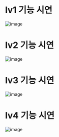 # lv1 기능 시연
![image](https://github.com/Moveuk/TIL/assets/84966961/8fd2956c-60b8-4a72-93d0-5e637e180dd5)

# lv2 기능 시연
![image](https://github.com/Moveuk/TIL/assets/84966961/375752cd-44c9-4760-b1c9-c05ca2f42b99)

# lv3 기능 시연
![image](https://github.com/Moveuk/TIL/assets/84966961/8788daaa-98b7-4cee-a75c-6e652350f087)

# lv4 기능 시연
![image](https://github.com/Moveuk/TIL/assets/84966961/b0ff3fed-23e1-4369-941b-541483a985d4)
